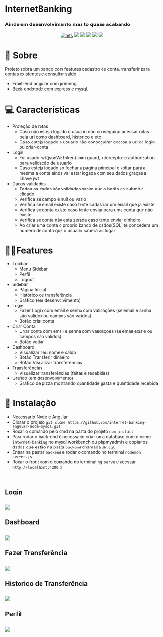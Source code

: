 # InternetBanking
<h3>Ainda em desenvolvimento mas to quase acabando</h3>
<div align="center">
  <a href="https://github.com/EriikSilva/crud-primeng-node"><img alt="hits" src="https://hits.sh/github.com/EriikSilva/crud-primeng-node.svg"></a>
  <a href="https://github.com/EriikSilva/crud-primeng-node/graphs/commit-activity"><img src="https://img.shields.io/github/last-commit/EriikSilva/crud-primeng-node"></a>
  <a href="https://github.com/EriikSilva/crud-primeng-node"><img src="https://img.shields.io/badge/
  -InProgress-yellow"></a>
  <a href="https://github.com/EriikSilva/crud-primeng-node/stargazers"><img src="https://img.shields.io/github/stars/EriikSilva/crud-primeng-node?style=social"></a>
  <a href="https://github.com/EriikSilva/crud-primeng-node/network/members"><img src="https://img.shields.io/github/forks/EriikSilva/crud-primeng-node?style=social"></a>
  <a href="https://github.com/EriikSilva"><img src="https://img.shields.io/github/followers/EriikSilva?style=social"></a>
</div>

# 💬 Sobre
Projeto sobra um banco com features cadastro de conta, transferir para contas existentes e consultar saldo
<br>
- Front-end:angular com primeng.
- Back-end:node com express e mysql.

# 💻 Características
- Proteção de rotas
  - Caso não esteja logado o usuario não conseguirar acessar rotas pela url como dashboard, historico e etc
  - Caso esteja logado o usuario não conseguirar acessa a url de login ou criar-conta
- Login 
  - Foi usado jwt(jsonWeToken) com guard, interceptor e authorization para validação de usuario
  - Caso esteja logado ao fechar a pagina principal e voltar para a mesma a conta ainda vai estar logada com seu dados graças a chave jwt
- Dados validados
  - Todos os dados são validados assim que o botão de submit é clicado 
  - Verifica se campo é null ou vazio
  - Verifica se email existe caso tente cadastrar um email que ja existe
  - Verifica se conta existe caso tente enviar para uma conta que não existe
  - Verifica se conta não esta zerada caso tente enviar dinheiro
  - Ao criar uma conta o proprio banco de dados(SQL) te concedera um numero de conta que o usuario saberá ao logar

# 🐱‍👤Features
- Toolbar
  - Menu Sidebar
  - Perfil
  - Logout
- Sidebar
  - Página Inicial
  - Histórico de transferência
  - Gráfico (em desenvolvimento)
- Login
  - Fazer Login com email e senha com validações (se email e senha são validos ou campos são validos)
  - Botão criar conta
- Criar Conta
  - Criar conta com email e senha com validações (se email existe ou campos são validos)
  - Botão voltar
- Dashboard 
  - Visualizar seu nome e saldo
  - Botão Transferir dinheiro
  - Botão Visualizar transferências
- Transferências
  - Visualizar transferências (feitas e recebidas)
- Gráfico (em desenvolvimento) 
  - Gráfico de pizza mostrando quantidade gasta e quantidade recebida
# 💾 Instalação
- Necessario Node e Angular
- Clonar o projeto ```git clone https://github.com/internet-banking-angular-node-mysql.git```
- Rodar o comando pelo cmd na pasta do projeto ```npm install```
- Para rodar o back-end é necessario criar uma database com o nome ```internet-banking``` no mysql workbench ou phpmyadmin e copiar os dados que estão na pasta ```backend```  chamada ```db.sql```
- Entrar na pastar ```backend``` e rodar o comando no terminal ```nodemon server.js```
- Rodar o front com o comando no terminal ```ng serve``` e acessar ```http://localhost:4200``` :)


<br>
<h2>Login<h2>
<img src="https://user-images.githubusercontent.com/61124602/217503721-dc980014-7554-4f89-b220-c3c6a2b568ed.png">

<h2>Dashboard<h2>
<img src="https://user-images.githubusercontent.com/61124602/217504032-c3a39e14-3b28-4eba-945d-da70bfb2ff6d.png">

<h2>Fazer Transferência<h2>
<img src="https://user-images.githubusercontent.com/61124602/217504732-456955d2-bcba-4d00-8936-18ad5149991e.png">

<h2>Historico de  Transferência<h2>
<img src="https://user-images.githubusercontent.com/61124602/217505343-02cb13c3-d436-48ea-bd3d-61ddcdea2078.png">

<h2>Perfil<h2>
<img src="https://user-images.githubusercontent.com/61124602/217505551-0768f6a5-d5a8-4e30-b96d-6e00b8cc5db8.png">



